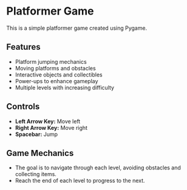 # Platformer Game

This is a simple platformer game created using Pygame.

## Features

- Platform jumping mechanics
- Moving platforms and obstacles
- Interactive objects and collectibles
- Power-ups to enhance gameplay
- Multiple levels with increasing difficulty

## Controls

- **Left Arrow Key:** Move left
- **Right Arrow Key:** Move right
- **Spacebar:** Jump

## Game Mechanics

- The goal is to navigate through each level, avoiding obstacles and collecting items.
- Reach the end of each level to progress to the next.